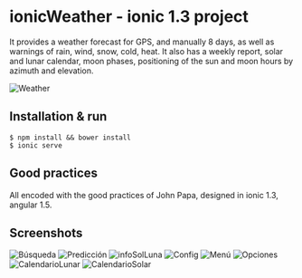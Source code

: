 # ionicWeather - ionic 1.3 project
It provides a weather forecast for GPS, and manually 8 days, as well as warnings of rain, wind, snow, cold, heat.
It also has a weekly report, solar and lunar calendar, moon phases, positioning of the sun and moon hours by azimuth and elevation.

![Weather](/screenshots/weather.png)

## Installation & run
```
$ npm install && bower install
$ ionic serve
```


## Good practices
All encoded with the good practices of John Papa, designed in ionic 1.3, angular 1.5.


## Screenshots
![Búsqueda](/screenshots/busqueda.png)
![Predicción](/screenshots/prediccion.png)
![infoSolLuna](/screenshots/infoSolLuna.png)
![Config](/screenshots/config.png)
![Menú](/screenshots/menu.png)
![Opciones](/screenshots/opciones.png)
![CalendarioLunar](/screenshots/calendarioLunar.png)
![CalendarioSolar](/screenshots/calendarioSolar.png)


